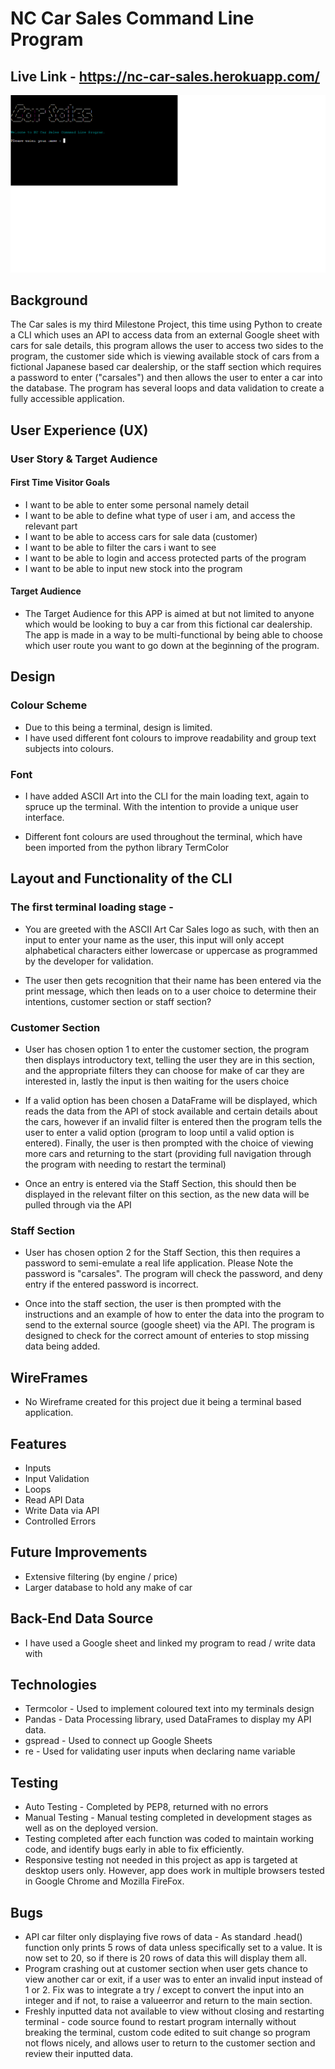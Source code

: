 # NC Car Sales Command Line Program

## Live Link - <https://nc-car-sales.herokuapp.com/>

![CLI image](assets/images/CLI.png)

## Background

The Car sales is my third Milestone Project, this time using Python to create a CLI which uses an API to access data from an external Google sheet with cars for sale details,
this program allows the user to access two sides to the program, the customer side which is viewing available stock of cars from a fictional Japanese based car dealership, or the
staff section which requires a password to enter ("carsales") and then allows the user to enter a car into the database. The program has several loops and data validation to create
a fully accessible application.

## User Experience (UX)

### User Story & Target Audience

#### First Time Visitor Goals

- I want to be able to enter some personal namely detail
- I want to be able to define what type of user i am, and access the relevant part
- I want to be able to access cars for sale data (customer)
- I want to be able to filter the cars i want to see
- I want to be able to login and access protected parts of the program
- I want to be able to input new stock into the program

#### Target Audience

- The Target Audience for this APP is aimed at but not limited to anyone which would be looking to buy a car from this fictional car dealership. The app is made in a way to be multi-functional
by being able to choose which user route you want to go down at the beginning of the program.

## Design

### Colour Scheme

- Due to this being a terminal, design is limited.
- I have used different font colours to improve readability and group text subjects into colours.

### Font

- I have added ASCII Art into the CLI for the main loading text, again to spruce up the terminal. With the intention to provide a unique user interface.

- Different font colours are used throughout the terminal, which have been imported from the python library TermColor

## Layout and Functionality of the CLI

### The first terminal loading stage -

- You are greeted with the ASCII Art Car Sales logo as such, with then an input to enter your name as the user,
this input will only accept alphabetical characters either lowercase or uppercase as programmed by the developer for validation.

- The user then gets recognition that their name has been entered via the print message, which
then leads on to a user choice to determine their intentions, customer section or staff
section?

### Customer Section

- User has chosen option 1 to enter the customer section, the program then displays introductory text, telling
the user they are in this section, and the appropriate filters they can choose for make of car they are
interested in, lastly the input is then waiting for the users choice

- If a valid option has been chosen a DataFrame will be displayed, which reads the data from the API of stock
available and certain details about the cars, however if an invalid filter is entered then the program tells the
user to enter a valid option (program to loop until a valid option is entered). Finally, the user is then prompted with the choice of viewing more cars and returning to the start (providing full navigation through the
program with needing to restart the terminal)

- Once an entry is entered via the Staff Section, this should then be displayed in the relevant filter on this
section, as the new data will be pulled through via the API

### Staff Section

- User has chosen option 2 for the Staff Section, this then requires a password to semi-emulate a real life
application. Please Note the password is "carsales". The program will check the password, and deny entry if
the entered password is incorrect.

- Once into the staff section, the user is then prompted with the instructions and an example of how to enter
the data into the program to send to the external source (google sheet) via the API. The program is designed to
check for the correct amount of enteries to stop missing data being added.

## WireFrames

- No Wireframe created for this project due it being a terminal based application.

## Features

- Inputs
- Input Validation
- Loops
- Read API Data
- Write Data via API
- Controlled Errors

## Future Improvements

- Extensive filtering (by engine / price)
- Larger database to hold any make of car

## Back-End Data Source

- I have used a Google sheet and linked my program to read / write data with

## Technologies

- Termcolor - Used to implement coloured text into my terminals design
- Pandas - Data Processing library, used DataFrames to display my API data.
- gspread - Used to connect up Google Sheets
- re - Used for validating user inputs when declaring name variable

## Testing

- Auto Testing - Completed by PEP8, returned with no errors
- Manual Testing - Manual testing completed in development stages as well as on the deployed version.
- Testing completed after each function was coded to maintain working code, and identify bugs early in able to fix efficiently.
- Responsive testing not needed in this project as app is targeted at desktop users only. However, app does work in multiple browsers
tested in Google Chrome and Mozilla FireFox.

## Bugs

- API car filter only displaying five rows of data - As standard .head() function only prints 5 rows of data unless
specifically set to a value. It is now set to 20, so if there is 20 rows of data this will display them all.
- Program crashing out at customer section when user gets chance to view another car or exit, if a user was to enter an invalid input instead of 1 or 2. Fix was to integrate a try / except to convert the input into an integer and if not, to raise a valueerror and return to the main section.
- Freshly inputted data not available to view without closing and restarting terminal - code source found
to restart program internally without breaking the terminal, custom code edited to suit change so program
not flows nicely, and allows user to return to the customer section and review their inputted data.



